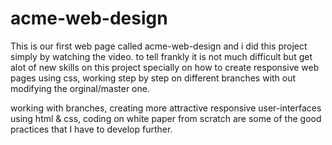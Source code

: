
# acme-web-design

This is our first web page called acme-web-design and i did this project simply by watching the video.
to tell frankly it is not much difficult but get alot of new skills on this project specially on how to create responsive web pages using css, working step by step on different branches with out modifying the orginal/master one.

working with branches, creating more attractive responsive user-interfaces using html & css, coding on white paper from scratch are some of the good practices that I have to develop further.

